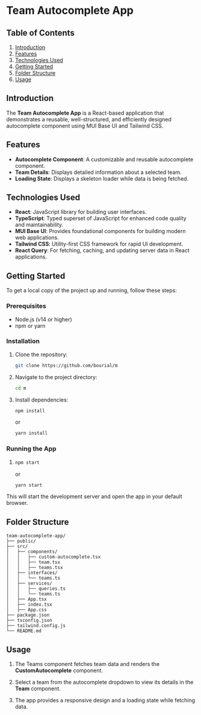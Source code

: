 # Team Autocomplete App

## Table of Contents

1. [Introduction](#introduction)
2. [Features](#features)
3. [Technologies Used](#technologies-used)
4. [Getting Started](#getting-started)
5. [Folder Structure](#folder-structure)
6. [Usage](#usage)

## Introduction

The **Team Autocomplete App** is a React-based application that demonstrates a reusable, well-structured, and efficiently designed autocomplete component using MUI Base UI and Tailwind CSS.

## Features

- **Autocomplete Component**: A customizable and reusable autocomplete component.
- **Team Details**: Displays detailed information about a selected team.
- **Loading State**: Displays a skeleton loader while data is being fetched.

## Technologies Used

- **React**: JavaScript library for building user interfaces.
- **TypeScript**: Typed superset of JavaScript for enhanced code quality and maintainability.
- **MUI Base UI**: Provides foundational components for building modern web applications.
- **Tailwind CSS**: Utility-first CSS framework for rapid UI development.
- **React Query**: For fetching, caching, and updating server data in React applications.

## Getting Started

To get a local copy of the project up and running, follow these steps:

### Prerequisites

- Node.js (v14 or higher)
- npm or yarn

### Installation

1. Clone the repository:

   ```sh
   git clone https://github.com/bourial/m
   ```

2. Navigate to the project directory:

   ```sh
   cd m
   ```

3. Install dependencies:

   ```sh
   npm install
   ```

   or

   ```sh
   yarn install
   ```

### Running the App

1.  ```sh
    npm start
    ```

    or

    ```sh
    yarn start
    ```

This will start the development server and open the app in your default browser.

## Folder Structure

```plaintext
team-autocomplete-app/
├── public/
├── src/
│   ├── components/
│   │   ├── custom-autocomplete.tsx
│   │   ├── team.tsx
│   │   ├── teams.tsx
│   ├── interfaces/
│   │   └── teams.ts
│   ├── services/
│   │   ├── queries.ts
│   │   └── teams.ts
│   ├── App.tsx
│   ├── index.tsx
│   ├── App.css
├── package.json
├── tsconfig.json
├── tailwind.config.js
└── README.md
```

## Usage

1. The Teams component fetches team data and renders the **CustomAutocomplete** component.

2. Select a team from the autocomplete dropdown to view its details in the **Team** component.

3. The app provides a responsive design and a loading state while fetching data.
